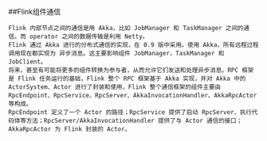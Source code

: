 ##Flink组件通信

    Flink 内部节点之间的通信是用 Akka，比如 JobManager 和 TaskManager 之间的通信。而 operator 之间的数据传输是利用 Netty。
    Flink 通过 Akka 进行的分布式通信的实现，在 0.9 版中采用。使用 Akka，所有远程过程调用现在都实现为 异步消息。这主要影响组件 JobManager，TaskManager 和 JobClient。
    将来，甚至有可能将更多的组件转换为参与者，从而允许它们发送和处理异步消息。RPC 框架是 Flink 任务运行的基础，Flink 整个 RPC 框架基于 Akka 实现，并对 Akka 中的 ActorSystem、Actor 进行了封装和使用，Flink 整个通信框架的组件主要由 RpcEndpoint、RpcService、RpcServer、AkkaInvocationHandler、AkkaRpcActor 等构成。
    RpcEndpoint 定义了一个 Actor 的路径；RpcService 提供了启动 RpcServer、执行代码体等方法；RpcServer/AkkaInvocationHandler 提供了与 Actor 通信的接口；AkkaRpcActor 为 Flink 封装的 Actor。